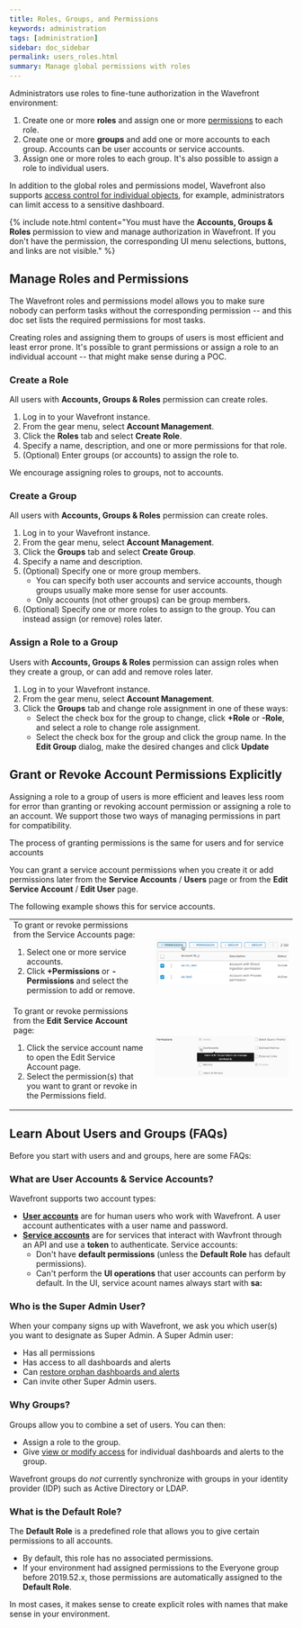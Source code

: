 ```yaml
---
title: Roles, Groups, and Permissions
keywords: administration
tags: [administration]
sidebar: doc_sidebar
permalink: users_roles.html
summary: Manage global permissions with roles
---
```


Administrators use roles to fine-tune authorization in the Wavefront environment:
1. Create one or more **roles** and assign one or more [permissions](permissions_overview.html) to each role.
2. Create one or more **groups** and add one or more accounts to each group. Accounts can be user accounts or service accounts.
3. Assign one or more roles to each group. It's also possible to assign a role to individual users.

In addition to the global roles and permissions model, Wavefront also supports [access control for individual objects](access.html), for example, administrators can limit access to a sensitive dashboard.

{% include note.html content="You must have the **Accounts, Groups & Roles** permission to view and manage authorization in Wavefront. If you don't have the permission, the corresponding UI menu selections, buttons, and links are not visible." %}


## Manage Roles and Permissions

The Wavefront roles and permissions model allows you to make sure nobody can perform tasks without the corresponding permission -- and this doc set lists the required permissions for most tasks.

Creating roles and assigning them to groups of users is most efficient and least error prone. It's possible to grant permissions or assign a role to an individual account -- that might make sense during a POC.

### Create a Role

All users with **Accounts, Groups & Roles** permission can create roles.

1. Log in to your Wavefront instance.
2. From the gear menu, select **Account Management**.
3. Click the **Roles** tab and select **Create Role**.
4. Specify a name, description, and one or more permissions for that role.
5. (Optional) Enter groups (or accounts) to assign the role to.

We encourage assigning roles to groups, not to accounts.

### Create a Group

All users with **Accounts, Groups & Roles** permission can create roles.

1. Log in to your Wavefront instance.
2. From the gear menu, select **Account Management**.
3. Click the **Groups** tab and select **Create Group**.
4. Specify a name and description.
5. (Optional) Specify one or more group members.
   * You can specify both user accounts and service accounts, though groups usually make more sense for user accounts.
   * Only accounts (not other groups) can be group members.
5. (Optional) Specify one or more roles to assign to the group.
   You can instead assign (or remove) roles later.

### Assign a Role to a Group

Users with **Accounts, Groups & Roles** permission can assign roles when they create a group, or can add and remove roles later.

1. Log in to your Wavefront instance.
2. From the gear menu, select **Account Management**.
3. Click the **Groups** tab and change role assignment in one of these ways:
   * Select the check box for the group to change, click **+Role** or **-Role**, and select a role to change role assignment.
   * Select the check box for the group and click the group name. In the **Edit Group** dialog, make the desired changes and click **Update**


<!---
This video shows how you find out the permissions you have, and how to manage permissions for users and groups.

<p><a href="https://youtu.be/kQ-w-DyjW5M"><img src="/images/v_permissions_2019.png" style="width: 700px;" alt="permissions for users and groups"/></a>
</p>--->

## Grant or Revoke Account Permissions Explicitly

Assigning a role to a group of users is more efficient and leaves less room for error than granting or revoking account permission or assigning a role to an account. We support those two ways of managing permissions in part for compatibility.

The process of granting permissions is the same for users and for service accounts

You can grant a service account permissions when you create it or add permissions later from the **Service Accounts** / **Users** page or from the **Edit Service Account** / **Edit User** page.

The following example shows this for service accounts.

<table style="width: 100%;">
<tbody>
<tr>
<td width="50%">
To grant or revoke permissions from the Service Accounts page:
<ol><li>Select one or more service accounts. </li>
<li>Click <strong>+Permissions</strong> or <strong>-Permissions</strong> and select the permission to add or remove.</li>
</ol></td>
<td width="50%"><img src="/images/sa_add_permission_global.png" alt="globally add or remove service account permissions"/></td>
</tr>
<tr>
<td width="50%">
To grant or revoke permissions from the <strong>Edit Service Account</strong> page:
<ol><li>Click the service account name to open the Edit Service Account page. </li>
<li>Select the permission(s) that you want to grant or revoke in the Permissions field.</li>
</ol></td>
<td width="50%"><img src="/images/sa_add_permission_single.png" alt="add or remove service account permissions"/></td>
</tr>

</tbody>
</table>

## Learn About Users and Groups (FAQs)

Before you start with users and and groups, here are some FAQs:

### What are User Accounts & Service Accounts?

Wavefront supports two account types:
* **[User accounts](user_accounts.html)** are for human users who work with Wavefront. A user account authenticates with a user name and password.
* **[Service accounts](service_accounts.html)** are for services that interact with Wavfront through an API and use a **token** to authenticate. Service accounts:
  - Don't have **default permissions** (unless the **Default Role** has default permissions).
  - Can't perform the **UI operations** that user accounts can perform by default.
  In the UI, service acount names always start with **sa:**

### Who is the Super Admin User?

When your company signs up with Wavefront, we ask you which user(s) you want to designate as Super Admin. A Super Admin user:
* Has all permissions
* Has access to all dashboards and alerts
* Can [restore orphan dashboards and alerts](access.html#making-orphan-dashboards-visible)
* Can invite other Super Admin users.


### Why Groups?

Groups allow you to combine a set of users. You can then:
* Assign a role to the group.
* Give [view or modify access](access.html) for individual dashboards and alerts to the group.

Wavefront groups do *not* currently synchronize with groups in your identity provider (IDP) such as Active Directory or LDAP.

<!--- Obsolete
### What's the Everyone Group?

All accounts (users and service accounts) are members of the Everyone group.

Here's what you need to know:

* You cannot remove accounts from the Everyone group. All accounts, including Super Admin, are always in the Everyone group.
* You cannot delete the Everyone group.
* You can change the permissions assigned to the Everyone group. By default, the group has no explicit permissions, which means human users can browse data but cannot modify anything and service accounts have no permissions.

  **Warning** If you add permissions assigned to the Everyone group, you change the permissions for each account in your environment, including service accounts.
* If you use access control in your environment, you can share a dashboard or alert with the Everyone group to:
  - Give View & Modify access to accounts who have Dashboard (or Alert) permissions
  - Give View access to accounts who don't have Dashboard (or Alert) permissions
  You can remove the Everyone group from a dashboard or alert access list to limit access to that object.

--->

### What is the Default Role?

The **Default Role** is a predefined role that allows you to give certain permissions to all accounts.

* By default, this role has no associated permissions.
* If your environment had assigned permissions to the Everyone group before 2019.52.x, those permissions are automatically assigned to the **Default Role**.

In most cases, it makes sense to create explicit roles with names that make sense in your environment.
